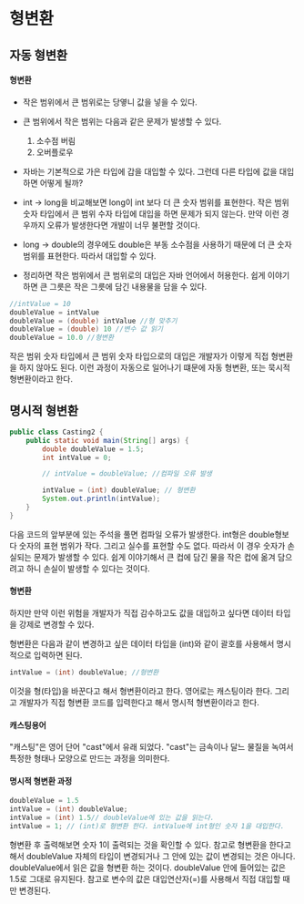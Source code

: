 # 형변환

## 자동 형변환
#### 형변환
* 작은 범위에서 큰 범위로는 당옇니 값을 넣을 수 있다.
* 큰 범위에서 작은 범위는 다음과 같은 문제가 발생할 수 있다.
  1) 소수점 버림
  2) 오버플로우


* 자바는 기본적으로 가은 타입에 갑을 대입할 수 있다. 그런데 다른 타입에 값을 대입하면 어떻게 될까?
* int -> long을 비교해보면 long이 int 보다 더 큰 숫자 범위를 표현한다. 작은 범위 숫자 타입에서 큰 범위 수자 타입에 대입을 하면 문제가 되지 않는다. 만약 이런 경우까지 오류가 발생한다면 개발이 너무 불편할 것이다.
* long -> double의 경우에도 double은 부동 소수점을 사용하기 때문에 더 큰 숫자 범위를 표현한다. 따라서 대입할 수 있다.
* 정리하면 작은 범위에서 큰 범위로의 대입은 자바 언어에서 허용한다. 쉽게 이야기하면 큰 그릇은 작은 그릇에 담긴 내용물을 담을 수 있다.

```java
//intValue = 10
doubleValue = intValue
doubleValue = (double) intValue //형 맞추기
doubleValue = (double) 10 //변수 값 읽기 
doubleValue = 10.0 //형변환
```
작은 범위 숫자 타입에서 큰 범위 숫자 타입으로의 대입은 개발자가 이렇게 직접 형변환을 하지 않아도 된다. 이런 과정이 자동으로 일어나기 떄문에 자동 형변환, 또는 묵시적 형변환이라고 한다.

## 명시적 형변환

```java
public class Casting2 {
    public static void main(String[] args) {
        double doubleValue = 1.5;
        int intValue = 0;

        // intValue = doubleValue; //컴파일 오류 발생

        intValue = (int) doubleValue; // 형변환
        System.out.println(intValue);
    }
}
```
다음 코드의 앞부분에 있는 주석을 풀면 컴파일 오류가 발생한다.
int형은 double형보다 숫자의 표현 범위가 작다. 그리고 실수를 표현할 수도 없다. 따라서 이 경우 숫자가 손실되는 문제가 발생할 수 있다. 쉽게 이야기해서 큰 컵에 담긴 물을 작은 컵에 옮겨 담으려고 하니 손실이 발생할 수 있다는 것이다.

#### 형변환
하지만 만약 이런 위험을 개발자가 직접 감수하고도 값을 대입하고 싶다면 데이터 타입을 강제로 변경할 수 있다.

형변환은 다음과 같이 변경하고 싶은 데이터 타입을 (int)와 같이 괄호를 사용해서 명시적으로 입력하면 된다.
```java
intValue = (int) doubleValue; //형변환
```

이것을 형(타입)을 바꾼다고 해서 형변환이라고 한다. 영어로는 캐스팅이라 한다. 그리고 개발자가 직접 형변환 코드를 입력한다고 해서 명시적 형변환이라고 한다.

#### 캐스팅용어
"캐스팅"은 영어 단어 "cast"에서 유래 되었다. "cast"는 금속이나 달느 물질을 녹여서 특정한 형태나 모양으로 만드는 과정을 의미한다.

#### 명시적 형변환 과정
````java
doubleValue = 1.5
intValue = (int) doubleValue;
intValue = (int) 1.5// doubleValue에 있는 값을 읽는다.
intValue = 1; // (int)로 형변환 한다. intValue에 int형인 숫자 1을 대입한다.
````

형변환 후 출력해보면 숫자 1이 출력되는 것을 확인할 수 있다.
참고로 형변환을 한다고 해서 doubleValue 자체의 타입이 변경되거나 그 안에 있는 값이 변경되는 것은 아니다.
doubleValue에서 읽은 값을 형변환 하는 것이다. doubleValue 안에 들어있는 값은 1.5로 그대로 유지된다. 참고로 변수의 값은 대입연산자(=)를 사용해서 직접 대입할 때만 변경된다.